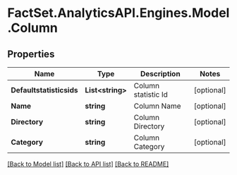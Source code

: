 # FactSet.AnalyticsAPI.Engines.Model.Column

## Properties

Name | Type | Description | Notes
------------ | ------------- | ------------- | -------------
**Defaultstatisticsids** | **List&lt;string&gt;** | Column statistic Id | [optional] 
**Name** | **string** | Column Name | [optional] 
**Directory** | **string** | Column Directory | [optional] 
**Category** | **string** | Column Category | [optional] 

[[Back to Model list]](../README.md#documentation-for-models) [[Back to API list]](../README.md#documentation-for-api-endpoints) [[Back to README]](../README.md)

